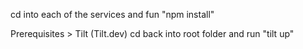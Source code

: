 cd into each of the services and fun "npm install"

Prerequisites > Tilt (Tilt.dev)
cd back into root folder and run "tilt up"
